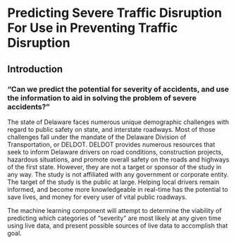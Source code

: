 # Predicting Severe Traffic Disruption For Use in Preventing Traffic Disruption


## Introduction
### “Can we predict the potential for  severity of accidents, and use the information to aid in solving the problem of severe accidents?”

<p>
    The state of Delaware faces numerous unique demographic challenges with regard to public safety on state, and interstate roadways. Most of those challenges fall under the mandate of the Delaware Division of Transportation, or DELDOT. DELDOT provides numerous resources that seek to inform Delaware drivers on road conditions, construction projects, hazardous situations, and promote overall safety on the roads and highways of the first state. However, they are not a target or sponsor of the study in any way. The study is not affiliated with any government or corporate entity. The target of the study is the public at large. Helping local drivers remain informed, and become more knowledgeable in real-time has the potential to save lives, and money for every user of vital public roadways. <br>
    
 The machine learning component will attempt to determine the viability of predicting which categories of “severity” are most likely at any given time using live data, and present possible sources of live data to accomplish that goal. <br>

</p>
